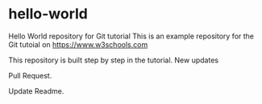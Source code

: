 # hello-world
Hello World repository for Git tutorial
This is an example repository for the Git tutoial on https://www.w3schools.com

This repository is built step by step in the tutorial. New updates

Pull Request.

Update Readme.
